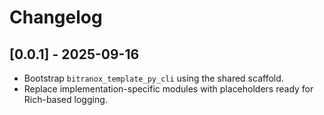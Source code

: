 # Changelog

## [0.0.1] - 2025-09-16
- Bootstrap `bitranox_template_py_cli` using the shared scaffold.
- Replace implementation-specific modules with placeholders ready for Rich-based logging.
